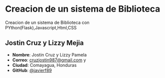 # Creacion de un sistema de Biblioteca

Creacion de un sistema de Biblioteca con PYthon(Flask),Javascript,Html,CSS

## Jostin Cruz y Lizzy Mejia

- **Nombre**: Jostin Cruz y Lizzy Pamela
- **Correo**: cruzjostin987@gmail.com  y 
- **Ciudad**: Comayagua, Honduras
- **GitHub**: [@javierf89](https://github.com/javierf89)
